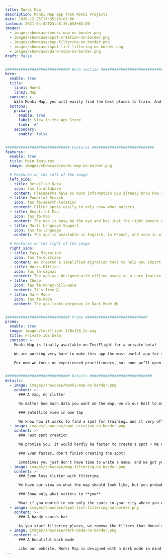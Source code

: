 ```yaml
---
title: Monki Map
description: Monki Map app from Monki Projects
date: 2020-12-25T17:35:16+01:00
lastmod: 2021-04-02T23:48:39.658+02:00
images:
  - images/showcase/monki-map-no-border.png
  - images/showcase/spot-creation-no-border.png
  - images/showcase/map-filtering-no-border.png
  - images/showcase/spot-list-filtering-no-border.png
  - images/showcase/dark-mode-no-border.png
draft: false


############################# Hero section ############################
hero:
  enable: true
  title:
    line1: Monki
    line2: Map
  content: >-
    With Monki Map, you will easily find the best places to train. And if you want to train with others, chances are you’ll get this too.
  buttons:
    primary:
      enable: true
      label: View in the App Store
      link: '#'
    secondary:
      enable: false


############################# Features ############################
features:
  enable: true
  title: Main features
  image: images/showcase/monki-map-no-border.png

  # Features on the left of the image
  left_side:
  - title: Detailled Data
    icon: fas fa-database
    content: Placemarks have so much information you already know how it is before going in person
  - title: Powerful Search
    icon: fas fa-search-location
    content: Filter spots easily to only show what matters
  - title: Beautiful Map
    icon: fas fa-map
    content: The map is easy on the eye and has just the right amount of information
  - title: Multi Language Support
    icon: fas fa-language
    content: The app is available in English, in French, and soon in other languages!

  # Features on the right of the image
  right_side:
  - title: Easy Migration
    icon: fas fa-suitcase
    content: We created a simplified migration tool to help you import easily all the places you had already saved before.
  - title: Works Offline
    icon: fas fa-signal
    content: The app was designed with offline usage as a core feature
  - title: Cheap
    icon: fas fa-money-bill-wave
    content: It's free 🙂
  - title: Dark Mode
    icon: fas fa-moon
    content: The app looks gorgeous in Dark Mode 😍


############################# Promo ############################
promo:
  enable: true
  image: images/testflight-128x128_2x.png
  title: Private iOS beta
  content: >-
    Monki Map is finally available on TestFlight for a private beta!

    We are working very hard to make this app the most useful app for the community. We count on you to give feedback, make suggestions and report the bugs you find.

    For now we focus on experienced practitioners, but soon we’ll open the beta to all of you 😀


############################# Details ############################
details:
  - image: images/showcase/monki-map-no-border.png
    content: >-
      ### A map, no clutter

      No matter how much data you want on the map, we do our best to make it beautiful and clear. We won't put tons of useless data – it's better for you, your storage, the network… well, it's better for everyone 🙂

      ### Satellite view in one tap

      We know how it works to find a spot for training… and it very often involves a satellite view 🗺 In one tap, you can switch between a clean view and one with every little details you could see from the sky.
  - image: images/showcase/spot-creation-no-border.png
    content: >-
      ### Fast spot creation

      We promise you, it would hardly be faster to create a spot ⚡️ We designed a very intuitive interface which allows you to add plenty of details in just a few taps and swipes.

      ### Even faster… don't finish creating the spot!

      Sometimes you just don't have time to write a name, and we got your back 😉 At the exact moment you create a spot, it's saved – no need to worry about loosing it. You can then find it in your drafts and add more details later.
  - image: images/showcase/map-filtering-no-border.png
    content: >-
      ### Even less clutter with filtering

      We have our view on what the map should look like, but you probably have your own. That's why we added a powerful search bar with thoughtful filters.

      ### Show only what matters to **you**

      What if you wanted to see only the spots in your city where you could train your "kong-precision" even when walls are wet? Well, it would take 3 filters, and a very intuitive search bar.
  - image: images/showcase/spot-list-filtering-no-border.png
    content: >-
      ### A handy search bar

      As you start filtering places, we remove the filters that doesn't make sense anymore, to leave only what you need.
  - image: images/showcase/dark-mode-no-border.png
    content: >-
      ### A beautiful dark mode

      Like our website, Monki Map is designed with a dark mode in mind. We want it to look gorgeous in every situation. <small>Maybe one day you'll be able to choose between themes… but that's a different story 🙈</small>
---
```

